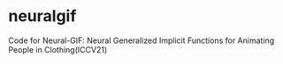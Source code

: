 # neuralgif
Code for  Neural-GIF: Neural Generalized Implicit Functions for Animating People in Clothing(ICCV21)
